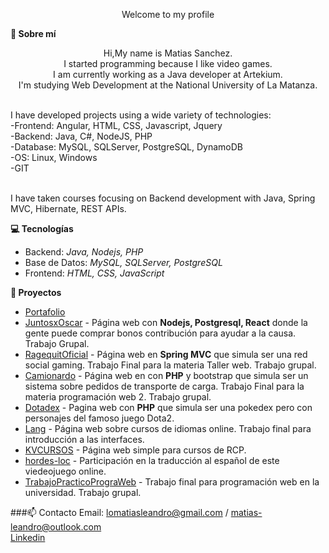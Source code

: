 <!--### Hi there


**Pewmafe/Pewmafe** is a ✨ _special_ ✨ repository because its `README.md` (this file) appears on your GitHub profile.

Here are some ideas to get you started:

- 🔭 I’m currently working on ...
- 🌱 I’m currently learning ...
- 👯 I’m looking to collaborate on ...
- 🤔 I’m looking for help with ...
- 💬 Ask me about ...
- 📫 How to reach me: ...
- 😄 Pronouns: ...
- ⚡ Fun fact: ... -->


<p align="center">
Welcome to my profile
</p>

<strong>💬 Sobre mí</strong>
<p align="center">
Hi,My name is Matias Sanchez.<br>
I started programming because I like video games.<br>
I am currently working as a Java developer at Artekium.<br>
I'm studying Web Development at the National University of La Matanza.<br><br>

I have developed projects using a wide variety of technologies:<br>
-Frontend: Angular, HTML, CSS, Javascript, Jquery<br>
-Backend: Java, C#, NodeJS, PHP<br>
-Database: MySQL, SQLServer, PostgreSQL, DynamoDB<br>
-OS: Linux, Windows<br>
-GIT<br><br>

I have taken courses focusing on Backend development with Java, Spring MVC, Hibernate, REST APIs.
</p>


  <strong>💻 Tecnologías </strong>

- Backend: <em>Java, Nodejs, PHP</em>
- Base de Datos: <em>MySQL, SQLServer, PostgreSQL</em>
- Frontend: <em>HTML, CSS, JavaScript</em>

<strong>🔭 Proyectos</strong>

- [Portafolio](https://pewmafe.github.io/Portfolio2020/)
- [JuntosxOscar](https://github.com/Pewmafe/rifasApp) - Página web con <b>Nodejs, Postgresql, React</b> donde la gente puede comprar bonos contribución para ayudar a la causa. Trabajo Grupal.
- [RagequitOficial](https://github.com/Pewmafe/RagequitOficial) - Página web en <b>Spring MVC</b> que simula ser una red social gaming. Trabajo Final para la materia Taller web. Trabajo grupal.
- [Camionardo](https://github.com/Pewmafe/TpWeb2-Final) - Página web en con <b>PHP</b> y bootstrap que simula ser un sistema sobre pedidos de transporte de carga. Trabajo Final para la materia programación web 2. Trabajo grupal.
- [Dotadex](https://github.com/Pewmafe/dotadex) - Pagina web con <b>PHP</b> que simula ser una pokedex pero con personajes del famoso juego Dota2.
- [Lang](https://github.com/Pewmafe/Final-Interfaces) - Página web sobre cursos de idiomas online. Trabajo final para introducción a las interfaces. 
- [KVCURSOS](https://github.com/Pewmafe/KVCURSOS) - Página web simple para cursos de RCP.
- [hordes-loc](https://github.com/Pewmafe/hordes-loc) - Participación en la traducción al español de este viedeojuego online.
- [TrabajoPracticoPrograWeb](https://github.com/Pewmafe/TrabajoPracticoPrograWeb) - Trabajo final para programación web en la universidad. Trabajo grupal.

###📫 Contacto 
Email: lomatiasleandro@gmail.com / matias-leandro@outlook.com <br>
[Linkedin](https://www.linkedin.com/in/mat%C3%ADas-sanchez-8a4798115/)
